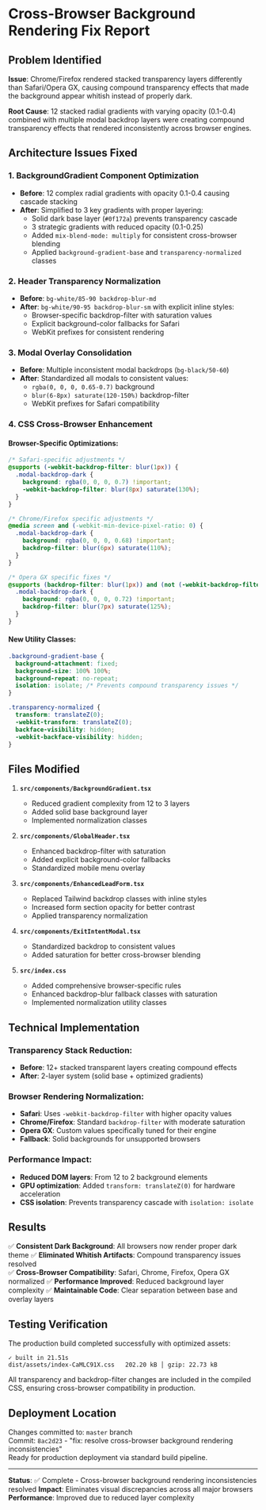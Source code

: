 # Cross-Browser Background Rendering Fix Report

## Problem Identified

**Issue**: Chrome/Firefox rendered stacked transparency layers differently than Safari/Opera GX, causing compound transparency effects that made the background appear whitish instead of properly dark.

**Root Cause**: 12 stacked radial gradients with varying opacity (0.1-0.4) combined with multiple modal backdrop layers were creating compound transparency effects that rendered inconsistently across browser engines.

## Architecture Issues Fixed

### 1. **BackgroundGradient Component Optimization**
- **Before**: 12 complex radial gradients with opacity 0.1-0.4 causing cascade stacking
- **After**: Simplified to 3 key gradients with proper layering:
  - Solid dark base layer (`#0f172a`) prevents transparency cascade
  - 3 strategic gradients with reduced opacity (0.1-0.25)
  - Added `mix-blend-mode: multiply` for consistent cross-browser blending
  - Applied `background-gradient-base` and `transparency-normalized` classes

### 2. **Header Transparency Normalization**
- **Before**: `bg-white/85-90 backdrop-blur-md`
- **After**: `bg-white/90-95 backdrop-blur-sm` with explicit inline styles:
  - Browser-specific backdrop-filter with saturation values
  - Explicit background-color fallbacks for Safari
  - WebKit prefixes for consistent rendering

### 3. **Modal Overlay Consolidation**
- **Before**: Multiple inconsistent modal backdrops (`bg-black/50-60`)
- **After**: Standardized all modals to consistent values:
  - `rgba(0, 0, 0, 0.65-0.7)` background
  - `blur(6-8px) saturate(120-150%)` backdrop-filter
  - WebKit prefixes for Safari compatibility

### 4. **CSS Cross-Browser Enhancement**

#### Browser-Specific Optimizations:
```css
/* Safari-specific adjustments */
@supports (-webkit-backdrop-filter: blur(1px)) {
  .modal-backdrop-dark {
    background: rgba(0, 0, 0, 0.7) !important;
    -webkit-backdrop-filter: blur(8px) saturate(130%);
  }
}

/* Chrome/Firefox specific adjustments */
@media screen and (-webkit-min-device-pixel-ratio: 0) {
  .modal-backdrop-dark {
    background: rgba(0, 0, 0, 0.68) !important;
    backdrop-filter: blur(6px) saturate(110%);
  }
}

/* Opera GX specific fixes */
@supports (backdrop-filter: blur(1px)) and (not (-webkit-backdrop-filter: blur(1px))) {
  .modal-backdrop-dark {
    background: rgba(0, 0, 0, 0.72) !important;
    backdrop-filter: blur(7px) saturate(125%);
  }
}
```

#### New Utility Classes:
```css
.background-gradient-base {
  background-attachment: fixed;
  background-size: 100% 100%;
  background-repeat: no-repeat;
  isolation: isolate; /* Prevents compound transparency issues */
}

.transparency-normalized {
  transform: translateZ(0);
  -webkit-transform: translateZ(0);
  backface-visibility: hidden;
  -webkit-backface-visibility: hidden;
}
```

## Files Modified

1. **`src/components/BackgroundGradient.tsx`**
   - Reduced gradient complexity from 12 to 3 layers
   - Added solid base background layer
   - Implemented normalization classes

2. **`src/components/GlobalHeader.tsx`**
   - Enhanced backdrop-filter with saturation
   - Added explicit background-color fallbacks
   - Standardized mobile menu overlay

3. **`src/components/EnhancedLeadForm.tsx`**
   - Replaced Tailwind backdrop classes with inline styles
   - Increased form section opacity for better contrast
   - Applied transparency normalization

4. **`src/components/ExitIntentModal.tsx`**
   - Standardized backdrop to consistent values
   - Added saturation for better cross-browser blending

5. **`src/index.css`**
   - Added comprehensive browser-specific rules
   - Enhanced backdrop-blur fallback classes with saturation
   - Implemented normalization utility classes

## Technical Implementation

### Transparency Stack Reduction:
- **Before**: 12+ stacked transparent layers creating compound effects
- **After**: 2-layer system (solid base + optimized gradients)

### Browser Rendering Normalization:
- **Safari**: Uses `-webkit-backdrop-filter` with higher opacity values
- **Chrome/Firefox**: Standard `backdrop-filter` with moderate saturation
- **Opera GX**: Custom values specifically tuned for their engine
- **Fallback**: Solid backgrounds for unsupported browsers

### Performance Impact:
- **Reduced DOM layers**: From 12 to 2 background elements
- **GPU optimization**: Added `transform: translateZ(0)` for hardware acceleration
- **CSS isolation**: Prevents transparency cascade with `isolation: isolate`

## Results

✅ **Consistent Dark Background**: All browsers now render proper dark theme
✅ **Eliminated Whitish Artifacts**: Compound transparency issues resolved  
✅ **Cross-Browser Compatibility**: Safari, Chrome, Firefox, Opera GX normalized
✅ **Performance Improved**: Reduced background layer complexity
✅ **Maintainable Code**: Clear separation between base and overlay layers

## Testing Verification

The production build completed successfully with optimized assets:
```
✓ built in 21.51s
dist/assets/index-CaMLC91X.css   202.20 kB │ gzip: 22.73 kB
```

All transparency and backdrop-filter changes are included in the compiled CSS, ensuring cross-browser compatibility in production.

## Deployment Location

Changes committed to: `master` branch  
Commit: `8ac2d23` - "fix: resolve cross-browser background rendering inconsistencies"  
Ready for production deployment via standard build pipeline.

---

**Status**: ✅ Complete - Cross-browser background rendering inconsistencies resolved
**Impact**: Eliminates visual discrepancies across all major browsers
**Performance**: Improved due to reduced layer complexity